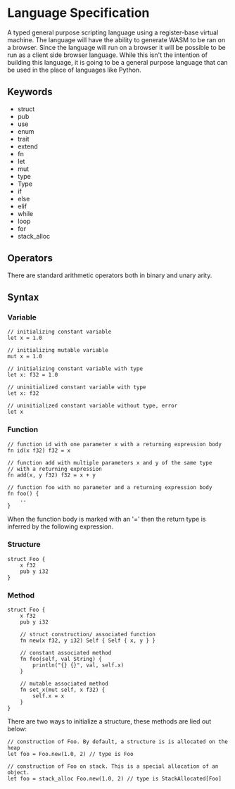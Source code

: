 # Language Specification
A typed general purpose scripting language using a register-base virtual machine. The
language will have the ability to generate WASM to be ran on a browser. Since
the language will run on a browser it will be possible to be run as a client
side browser language. While this isn't the intention of building this
language, it is going to be a general purpose language that can be used in the
place of languages like Python.

## Keywords

* struct
* pub
* use
* enum
* trait
* extend
* fn
* let
* mut
* type
* Type
* if
* else
* elif
* while
* loop
* for
* stack_alloc

## Operators

There are standard arithmetic operators both in binary and unary arity.

## Syntax

### Variable

```
// initializing constant variable
let x = 1.0

// initializing mutable variable
mut x = 1.0

// initializing constant variable with type
let x: f32 = 1.0

// uninitialized constant variable with type
let x: f32

// uninitialized constant variable without type, error
let x
```

### Function

```
// function id with one parameter x with a returning expression body
fn id(x f32) f32 = x

// function add with multiple parameters x and y of the same type
// with a returning expression
fn add(x, y f32) f32 = x + y

// function foo with no parameter and a returning expression body
fn foo() {
    ..
}
```
When the function body is marked with an '=' then the return type is inferred by the
following expression.

### Structure
```
struct Foo {
    x f32
    pub y i32    
}
```

### Method
```
struct Foo {
    x f32
    pub y i32    

    // struct construction/ associated function
    fn new(x f32, y i32) Self { Self { x, y } }
 
    // constant associated method
    fn foo(self, val String) {
        println("{} {}", val, self.x)
    }

    // mutable associated method
    fn set_x(mut self, x f32) {
        self.x = x
    }
}
```

There are two ways to initialize a structure, these methods are lied out below:
```
// construction of Foo. By default, a structure is is allocated on the heap
let foo = Foo.new(1.0, 2) // type is Foo

// construction of Foo on stack. This is a special allocation of an object.
let foo = stack_alloc Foo.new(1.0, 2) // type is StackAllocated[Foo]
```
